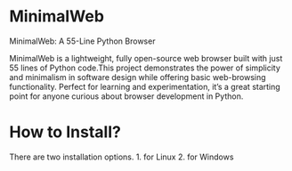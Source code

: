 # MinimalWeb
MinimalWeb: A 55-Line Python Browser

MinimalWeb is a lightweight, fully open-source web browser built with just 55 lines of Python code.This project demonstrates the power of simplicity and minimalism in software design while offering basic web-browsing functionality. Perfect for learning and experimentation, it’s a great starting point for anyone curious about browser development in Python.

# How to Install?

There are two installation options. 1. for Linux 2. for Windows
